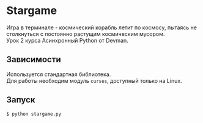 # Stargame  
Игра в терминале - космический корабль летит по космосу, пытаясь не столкнуться с постоянно растущим космическим мусором.  
Урок 2 курса Асинхронный Python от Devman.

## Зависимости
Используется стандартная библиотека.  
Для работы необходим модуль `curses`, доступный только на Linux.

## Запуск
```bash
$ python stargame.py 
```
